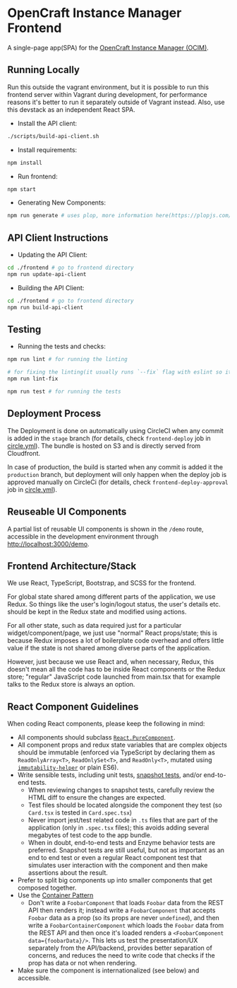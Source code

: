 # OpenCraft Instance Manager Frontend

A single-page app(SPA) for the [OpenCraft Instance Manager (OCIM)](https://github.com/open-craft/opencraft).

## Running Locally

Run this outside the vagrant environment, but it is possible to run this frontend server within Vagrant during
development, for performance reasons it's better to run it separately outside of Vagrant instead. Also, use this
devstack as an independent React SPA.

- Install the API client:

```bash
./scripts/build-api-client.sh
```

- Install requirements:

```bash
npm install
```

- Run frontend:

```bash
npm start
```

- Generating New Components:

```bash
npm run generate # uses plop, more information here(https://plopjs.com/)
```

## API Client Instructions

- Updating the API Client:

```bash
cd ./frontend # go to frontend directory
npm run update-api-client
```

- Building the API Client:

```bash
cd ./frontend # go to frontend directory
npm run build-api-client
```

## Testing

- Running the tests and checks:

```bash
npm run lint # for running the linting

# for fixing the linting(it usually runs `--fix` flag with eslint so it tries to correct as many issues as possible but still can fail)
npm run lint-fix 

npm run test # for running the tests
```

## Deployment Process

The Deployment is done on automatically using CircleCI when any commit is added in the `stage` 
branch (for details, check `frontend-deploy` job in [circle.yml](../circle.yml)). The bundle is
hosted on S3 and is directly served from Cloudfront.

In case of production, the build is started when any commit is added it the `production` branch,
but deployment will only happen when the deploy job is approved manually on CircleCi
(for details, check `frontend-deploy-approval` job in [circle.yml](../circle.yml)).

## Reuseable UI Components

A partial list of reusable UI components is shown in the `/demo` route, accessible in the development environment through [http://localhost:3000/demo](http://localhost:3000/demo).

## Frontend Architecture/Stack

We use React, TypeScript, Bootstrap, and SCSS for the frontend.

For global state shared among different parts of the application, we use Redux. 
So things like the user's login/logout status, the user's details etc. should 
be kept in the Redux state and modified using actions.

For all other state, such as data required just for a particular 
widget/component/page, we just use "normal" React props/state; this is because 
Redux imposes a lot of boilerplate code overhead and offers little value if the 
state is not shared among diverse parts of the application.

However, just because we use React and, when necessary, Redux, this doesn't mean
all the code has to be inside React components or the Redux store; "regular" 
JavaScript code launched from main.tsx that for example talks to the Redux 
store is always an option. 

## React Component Guidelines

When coding React components, please keep the following in mind:

* All components should subclass [`React.PureComponent`](https://reactjs.org/docs/react-api.html#reactpurecomponent).
* All component props and redux state variables that are complex objects should be immutable (enforced via TypeScript by declaring them as `ReadOnlyArray<T>`, `ReadOnlySet<T>`, and `ReadOnly<T>`, mutated using [`immutability-helper`](https://github.com/kolodny/immutability-helper) or plain ES6).
* Write sensible tests, including unit tests, [snapshot tests](https://jestjs.io/docs/en/snapshot-testing), and/or end-to-end tests.
    - When reviewing changes to snapshot tests, carefully review the HTML diff to ensure the changes are expected.
    - Test files should be located alongside the component they test (so `Card.tsx` is tested in `Card.spec.tsx`)    
    - Never import jest/test related code in `.ts` files that are part of the application (only in `.spec.tsx` files); this avoids adding several megabytes of test code to the app bundle.
    - When in doubt, end-to-end tests and Enzyme behavior tests are preferred. Snapshot tests are still useful, but not as important as an end to end test or even a regular React component test that simulates user interaction with the component and then make assertions about the result.
* Prefer to split big components up into smaller components that get composed together.
* Use the [Container Pattern](https://medium.freecodecamp.org/react-superpowers-container-pattern-20d664bdae65)
    - Don't write a `FoobarComponent` that loads `Foobar` data from the REST API then renders it; instead write a `FoobarComponent` that accepts `Foobar` data as a prop (so its props are never `undefined`), and then write a `FoobarContainerComponent` which loads the `Foobar` data from the REST API and then once it's loaded renders a `<FoobarComponent data={foobarData}/>`. This lets us test the presentation/UX separately from the API/backend, provides better separation of concerns, and reduces the need to write code that checks if the prop has data or not when rendering.
* Make sure the component is internationalized (see below) and accessible.
